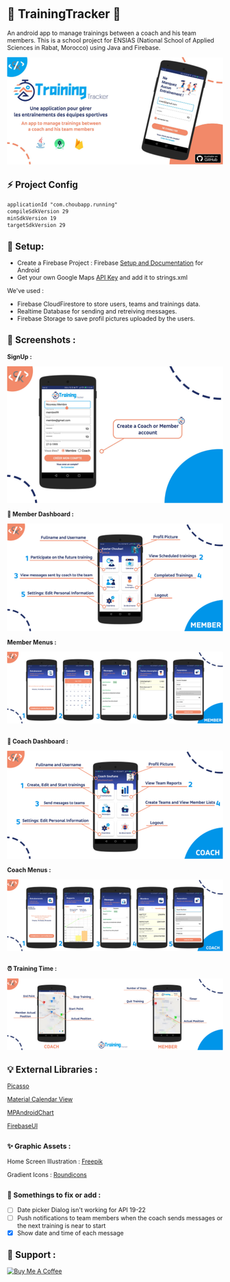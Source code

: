 # :runner: TrainingTracker :running:
An android app to manage trainings between a coach and his team members. This is a school project for ENSIAS (National School of Applied Sciences in Rabat, Morocco) using Java and Firebase.

<p align="center">
  <img  src="Screenshots/banner.jpg" >


##  :zap: Project Config

```
applicationId "com.choubapp.running"
compileSdkVersion 29
minSdkVersion 19
targetSdkVersion 29
```

## :key: Setup:

* Create a Firebase Project : Firebase [Setup and Documentation](https://firebase.google.com/docs/android/setup) for Android
* Get your own Google Maps [API Key](https://developers.google.com/maps/documentation/android-sdk/get-api-key) and add it to strings.xml 

We've used : 
* Firebase CloudFirestore to store users, teams and trainings data. 
* Realtime Database for sending and retreiving messages.
* Firebase Storage to save profil pictures uploaded by the users.


## :iphone: Screenshots :

**SignUp :**

<p align="center">
  <img  src="Screenshots/signup.jpg" >

**:boy: Member Dashboard :**

<p align="center">
  <img  src="Screenshots/member.jpg" >


**Member Menus :**

<p align="center">
  <img  src="Screenshots/memberscreens.jpg" >

##

**:cop: Coach Dashboard :**

<p align="center">
  <img  src="Screenshots/coach.jpg" >


**Coach Menus :**

<p align="center">
  <img  src="Screenshots/coachscreens.jpg" >

##

**:alarm_clock: Training Time :**

<p align="center">
  <img  src="Screenshots/trainingTime.jpg" >




## :bulb: External Libraries : 

[Picasso](https://github.com/square/picasso)

[Material Calendar View](https://github.com/Applandeo/Material-Calendar-View)

[MPAndroidChart](https://github.com/PhilJay/MPAndroidChart)

[FirebaseUI](https://github.com/firebase/FirebaseUI-Android)

##

### :sparkles: Graphic Assets :

Home Screen Illustration : [Freepik](https://freepik.com)

Gradient Icons : [Roundicons](https://roundicons.com/gradient-icons-pack/)

##

### :paperclip: Somethings to fix or add :

- [ ] Date picker Dialog isn't working for API 19-22
- [ ] Push notifications to team members when the coach sends messages or the next training is near to start
- [X] Show date and time of each message

## :sparkling_heart: Support :

<a href="https://www.buymeacoffee.com/choubari" target="_blank"><img src="https://cdn.buymeacoffee.com/buttons/lato-orange.png" alt="Buy Me A Coffee" width="140px" heigh="50px" ></a>




